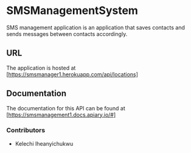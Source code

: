 # SMSManagementSystem
SMS management application is an application that saves contacts and sends messages between contacts accordingly.

## URL
The application is hosted at [https://smsmanager1.herokuapp.com/api/locations]

## Documentation
The documentation for this API can be found at [https://smsmanagement1.docs.apiary.io/#]

### Contributors
- Kelechi Iheanyichukwu
